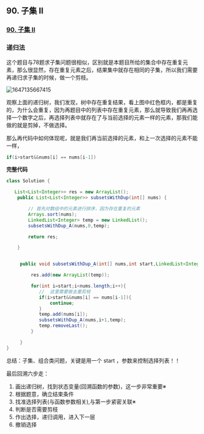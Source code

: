## 90. 子集 II

### [90. 子集 II](https://leetcode-cn.com/problems/subsets-ii/)

### 递归法

这个题目与78题求子集问题很相似，区别就是本题目所给的集合中存在重复元素，那么很显然，存在重复元素之后，结果集中就存在相同的子集，所以我们需要再递归求子集的时候，做一个剪枝。

![1647135667415](https://tprzfbucket.oss-cn-beijing.aliyuncs.com/hadoop/202203/13/094108-547816.png)

观察上面的递归树，我们发现，树中存在重复结果，看上图中红色框内，都是重复的，为什么会重复，因为再题目中的列表中存在重复元素，那么就导致我们再再选择一个数字之后，再选择列表中就存在了与当前选择的元素一样的元素，那我们能做的就是剪掉，不做选择。

那么再代码中如何体现呢，就是我们再当前选择的元素，和上一次选择的元素不能一样，

~~~ java
if(i>start&&nums[i] == nums[i-1])
~~~

**完整代码**

~~~~ java
class Solution {

   List<List<Integer>> res = new ArrayList();
    public List<List<Integer>> subsetsWithDup(int[] nums) {

        // 首先对数组中的元素进行排序，因为存在重复的元素
        Arrays.sort(nums);
        LinkedList<Integer> temp = new LinkedList();
        subsetsWithDup_A(nums,0,temp);

        return res;

    }


     public void subsetsWithDup_A(int[] nums,int start,LinkedList<Integer> temp) {

         res.add(new ArrayList(temp));

         for(int i=start;i<nums.length;i++){
            //  这里需要做去重剪枝
            if(i>start&&nums[i] == nums[i-1]){
                continue;
            }
            temp.add(nums[i]);
            subsetsWithDup_A(nums,i+1,temp);
            temp.removeLast();
         }

     }
}
~~~~

总结：子集、组合类问题，关键是用一个 start ，参数来控制选择列表！！

最后回溯六步走：

1. 画出递归树，找到状态变量(回溯函数的参数)，这一步非常重要※
2. 根据题意，确立结束条件
3. 找准选择列表(与函数参数相关),与第一步紧密关联※
4. 判断是否需要剪枝
5. 作出选择，递归调用，进入下一层
6. 撤销选择


